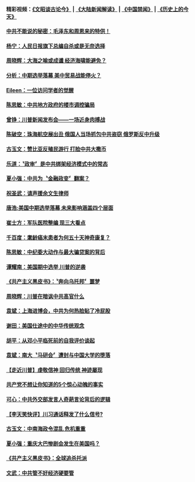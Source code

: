 #### 精彩视频：[《文昭谈古论今》](https://github.com/gfw-breaker/wenzhao/blob/master/README.md?t=11101533) | [《大陆新闻解读》](https://github.com/gfw-breaker/ntdtv-comedy/blob/master/README.md?t=11101533) | [《中国禁闻》](https://github.com/gfw-breaker/ntdtv-news/blob/master/README.md?t=11101533) | [《历史上的今天》](https://github.com/gfw-breaker/today-in-history/blob/master/README.md?t=11101533) 

#### [中共不能说的秘密：毛泽东和周恩来的特供！](../pages/news207/a1398811.md?t=11101533) 

#### [杨宁：人民日报旗下总编自杀或是无奈选择](../pages/news207/a1398781.md?t=11101533) 

#### [周晓辉：大海之喻或成谶 经济海啸能避免？](../pages/news207/a1398735.md?t=11101533) 

#### [分析：中期选举落幕 美中贸易战能停火？](../pages/news207/a1398734.md?t=11101533) 

#### [Eileen：一位访问学者的觉醒](../pages/news207/a1398732.md?t=11101533) 

#### [陈思敏：中共地方政府的楼市调控骗局](../pages/news207/a1398730.md?t=11101533) 

#### [曾铮：川普新闻发布会——一场近身肉搏战](../pages/news207/a1398706.md?t=11101533) 

#### [陈破空：珠海航空展出丑 俄国人当场抓包中共盗窃 俄罗斯反中升级](../pages/news207/a1398705.md?t=11101533) 

#### [古玉文：赞比亚反殖民游行 打脸中共大撒币](../pages/news207/a1398636.md?t=11101533) 

#### [乐道：〝政审〞是中共绑架经济模式中的常态](../pages/news207/a1398568.md?t=11101533) 



#### [夏小强：中共为〝金融政变〞翻案？](../pages/news207/a1398526.md?t=11101533) 

#### [祝圣武：请声援余文生律师](../pages/news207/a1398525.md?t=11101533) 

#### [唐浩:美国中期选举落幕 未来影响涵盖四个层面](../pages/news207/a1398524.md?t=11101533) 

#### [崔士方：军队医院整编 现三大看点](../pages/news207/a1398468.md?t=11101533) 

#### [千百度：耄龄癌末患者为何五十天神奇康复？](../pages/news207/a1398455.md?t=11101533) 

#### [陈思敏：中纪委大动作与最大骗贷案的背后](../pages/news207/a1398454.md?t=11101533) 

#### [谭耀南：美国期中选举 川普的逆袭](../pages/news207/a1398453.md?t=11101533) 

#### [《共产主义黑皮书》：〝奔向乌托邦〞噩梦](../pages/news207/a1398452.md?t=11101533) 

#### [周晓辉：川普在暗讽中共高官什么](../pages/news207/a1398423.md?t=11101533) 

#### [袁斌：上海进博会，中共为何热脸贴了冷屁股](../pages/news207/a1398420.md?t=11101533) 

#### [谢田：美国仕途中的中华传统观念](../pages/news207/a1398419.md?t=11101533) 

#### [胡平：从邓小平临死前的自我评价谈起](../pages/news207/a1398418.md?t=11101533) 


#### [袁斌：南大〝马研会〞遭封与中国大学的堕落](../pages/news207/a1398390.md?t=11101533) 

#### [【走近川普】虔敬信神 回归传统 神迹屡现](../pages/news207/a1398360.md?t=11101533) 

#### [共产党不想让你知道的5个惊心动魄的事实](../pages/news207/a1395554.md?t=11101533) 

#### [可心：中共外交部发言人奇葩言论背后的逻辑](../pages/news207/a1398028.md?t=11101533) 

#### [【李天笑快评】川习通话释发了什么信号?](../pages/news207/a1398231.md?t=11101533) 

#### [古玉文：中南海政令混乱 危机重重](../pages/news207/a1398185.md?t=11101533) 

#### [夏小强：重庆大巴惨剧会发生在美国吗？](../pages/news207/a1398183.md?t=11101533) 

#### [《共产主义黑皮书》：全球追杀托派](../pages/news207/a1398182.md?t=11101533) 

#### [文武：中共管不好经济硬要管](../pages/news207/a1398181.md?t=11101533) 


